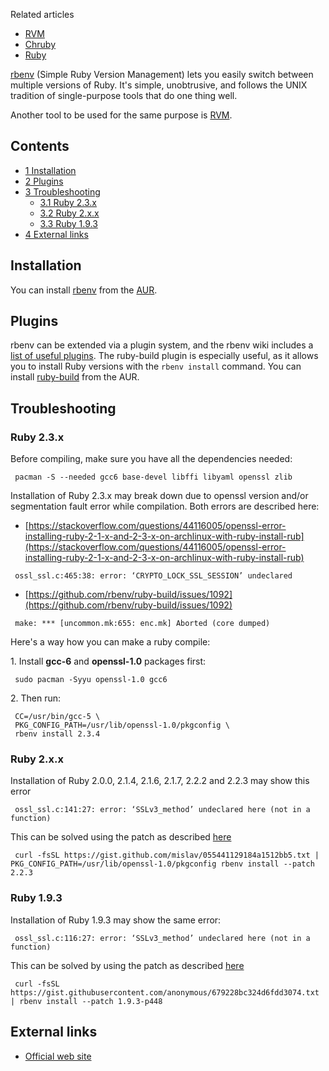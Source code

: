 Related articles

*   [RVM](/index.php/RVM "RVM")
*   [Chruby](/index.php/Chruby "Chruby")
*   [Ruby](/index.php/Ruby "Ruby")

[rbenv](https://github.com/sstephenson/rbenv) (Simple Ruby Version Management) lets you easily switch between multiple versions of Ruby. It's simple, unobtrusive, and follows the UNIX tradition of single-purpose tools that do one thing well.

Another tool to be used for the same purpose is [RVM](/index.php/RVM "RVM").

## Contents

*   [1 Installation](#Installation)
*   [2 Plugins](#Plugins)
*   [3 Troubleshooting](#Troubleshooting)
    *   [3.1 Ruby 2.3.x](#Ruby_2.3.x)
    *   [3.2 Ruby 2.x.x](#Ruby_2.x.x)
    *   [3.3 Ruby 1.9.3](#Ruby_1.9.3)
*   [4 External links](#External_links)

## Installation

You can install [rbenv](https://aur.archlinux.org/packages/rbenv/) from the [AUR](/index.php/AUR "AUR").

## Plugins

rbenv can be extended via a plugin system, and the rbenv wiki includes a [list of useful plugins](https://github.com/sstephenson/rbenv/wiki/Plugins). The ruby-build plugin is especially useful, as it allows you to install Ruby versions with the `rbenv install` command. You can install [ruby-build](https://aur.archlinux.org/packages/ruby-build/) from the AUR.

## Troubleshooting

### Ruby 2.3.x

Before compiling, make sure you have all the dependencies needed:

```
 pacman -S --needed gcc6 base-devel libffi libyaml openssl zlib

```

Installation of Ruby 2.3.x may break down due to openssl version and/or segmentation fault error while compilation. Both errors are described here:

*   [https://stackoverflow.com/questions/44116005/openssl-error-installing-ruby-2-1-x-and-2-3-x-on-archlinux-with-ruby-install-rub](https://stackoverflow.com/questions/44116005/openssl-error-installing-ruby-2-1-x-and-2-3-x-on-archlinux-with-ruby-install-rub)

```
 ossl_ssl.c:465:38: error: ‘CRYPTO_LOCK_SSL_SESSION’ undeclared

```

*   [https://github.com/rbenv/ruby-build/issues/1092](https://github.com/rbenv/ruby-build/issues/1092)

```
 make: *** [uncommon.mk:655: enc.mk] Aborted (core dumped)

```

Here's a way how you can make a ruby compile:

1\. Install **gcc-6** and **openssl-1.0** packages first:

```
 sudo pacman -Syyu openssl-1.0 gcc6

```

2\. Then run:

```
 CC=/usr/bin/gcc-5 \
 PKG_CONFIG_PATH=/usr/lib/openssl-1.0/pkgconfig \
 rbenv install 2.3.4

```

### Ruby 2.x.x

Installation of Ruby 2.0.0, 2.1.4, 2.1.6, 2.1.7, 2.2.2 and 2.2.3 may show this error

```
 ossl_ssl.c:141:27: error: ‘SSLv3_method’ undeclared here (not in a function)

```

This can be solved using the patch as described [here](https://github.com/rbenv/ruby-build/issues/834#issuecomment-160627207)

```
 curl -fsSL https://gist.github.com/mislav/055441129184a1512bb5.txt | PKG_CONFIG_PATH=/usr/lib/openssl-1.0/pkgconfig rbenv install --patch 2.2.3

```

### Ruby 1.9.3

Installation of Ruby 1.9.3 may show the same error:

```
 ossl_ssl.c:116:27: error: ‘SSLv3_method’ undeclared here (not in a function)

```

This can be solved by using the patch as described [here](https://www.reddit.com/r/archlinux/comments/49bw8j/rvm_fails_to_compile_ruby_with_openssl_102g3/)

```
 curl -fsSL https://gist.githubusercontent.com/anonymous/679228bc324d6fdd3074.txt | rbenv install --patch 1.9.3-p448

```

## External links

*   [Official web site](http://rbenv.org/)